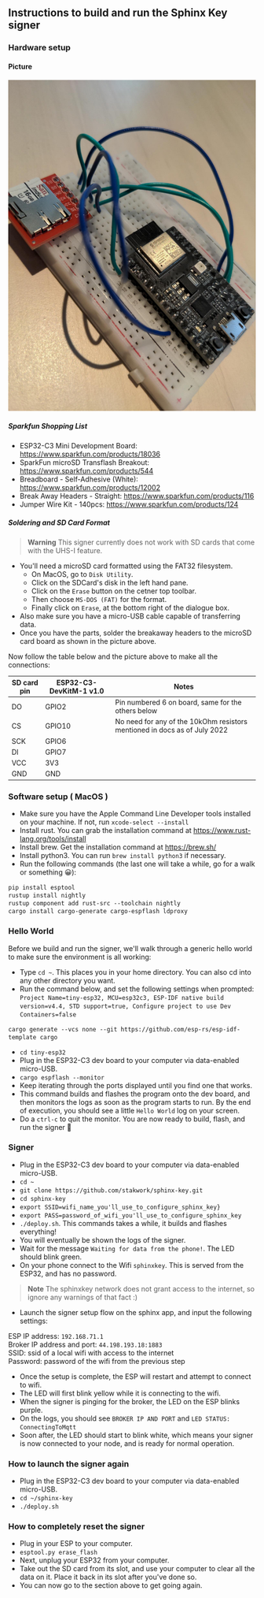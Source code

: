## Instructions to build and run the Sphinx Key signer

### Hardware setup

#### Picture

![Spi connections picture](docs/spi_connections.jpeg)

##### Sparkfun Shopping List

- ESP32-C3 Mini Development Board: https://www.sparkfun.com/products/18036
- SparkFun microSD Transflash Breakout: https://www.sparkfun.com/products/544
- Breadboard - Self-Adhesive (White): https://www.sparkfun.com/products/12002
- Break Away Headers - Straight: https://www.sparkfun.com/products/116
- Jumper Wire Kit - 140pcs: https://www.sparkfun.com/products/124

##### Soldering and SD Card Format

> **Warning**
> This signer currently does not work with SD cards that come with the UHS-I feature.

- You'll need a microSD card formatted using the FAT32 filesystem.
  - On MacOS, go to `Disk Utility`.
  - Click on the SDCard's disk in the left hand pane.
  - Click on the `Erase` button on the cetner top toolbar.
  - Then choose `MS-DOS (FAT)` for the format.
  - Finally click on `Erase`, at the bottom right of the dialogue box.
- Also make sure you have a micro-USB cable capable of transferring data.
- Once you have the parts, solder the breakaway headers to the microSD card board as shown in the picture above.

Now follow the table below and the picture above to make all the connections:

SD card pin | ESP32-C3-DevKitM-1 v1.0 | Notes
------------|-------------------------|--------------------
 DO         | GPIO2                   | Pin numbered 6 on board, same for the others below
 CS         | GPIO10                  | No need for any of the 10kOhm resistors mentioned in docs as of July 2022
 SCK        | GPIO6                   |
 DI         | GPIO7                   |
 VCC        | 3V3                     |
 GND        | GND                     |

### Software setup ( MacOS )

- Make sure you have the Apple Command Line Developer tools installed on your machine. If not, run `xcode-select --install`
- Install rust. You can grab the installation command at https://www.rust-lang.org/tools/install
- Install brew. Get the installation command at https://brew.sh/
- Install python3. You can run `brew install python3` if necessary.
- Run the following commands (the last one will take a while, go for a walk or something 😀):
```
pip install esptool
rustup install nightly
rustup component add rust-src --toolchain nightly
cargo install cargo-generate cargo-espflash ldproxy
```

### Hello World

Before we build and run the signer, we'll walk through a generic hello world to make sure the environment is all working:

- Type `cd ~`. This places you in your home directory. You can also cd into any other directory you want.
- Run the command below, and set the following settings when prompted: `Project Name=tiny-esp32, MCU=esp32c3, ESP-IDF native build version=v4.4, STD support=true, Configure project to use Dev Containers=false`
```
cargo generate --vcs none --git https://github.com/esp-rs/esp-idf-template cargo
```
- `cd tiny-esp32`
- Plug in the ESP32-C3 dev board to your computer via data-enabled micro-USB.
- `cargo espflash --monitor`
- Keep iterating through the ports displayed until you find one that works.
- This command builds and flashes the program onto the dev board, and then monitors the logs as soon as the program starts to run. By the end of execution, you should see a little `Hello World` log on your screen.
- Do a `ctrl-c` to quit the monitor. You are now ready to build, flash, and run the signer 🙂

### Signer

- Plug in the ESP32-C3 dev board to your computer via data-enabled micro-USB.
- `cd ~`
- `git clone https://github.com/stakwork/sphinx-key.git`
- `cd sphinx-key`
- `export SSID=wifi_name_you'll_use_to_configure_sphinx_key}`
- `export PASS=password_of_wifi_you'll_use_to_configure_sphinx_key`
- `./deploy.sh`. This commands takes a while, it builds and flashes everything!
- You will eventually be shown the logs of the signer.
- Wait for the message `Waiting for data from the phone!`. The LED should blink green.
- On your phone connect to the Wifi `sphinxkey`. This is served from the ESP32, and has no password.
> **Note**
> The sphinxkey network does not grant access to the internet, so ignore any warnings of that fact :)
- Launch the signer setup flow on the sphinx app, and input the following settings:

ESP IP address: `192.168.71.1`\
Broker IP address and port: `44.198.193.18:1883`\
SSID: ssid of a local wifi with access to the internet\
Password: password of the wifi from the previous step

- Once the setup is complete, the ESP will restart and attempt to connect to wifi.
- The LED will first blink yellow while it is connecting to the wifi.
- When the signer is pinging for the broker, the LED on the ESP blinks purple.
- On the logs, you should see `BROKER IP AND PORT` and `LED STATUS: ConnectingToMqtt`
- Soon after, the LED should start to blink white, which means your signer is now connected to your node, and is ready for normal operation.

### How to launch the signer again

- Plug in the ESP32-C3 dev board to your computer via data-enabled micro-USB.
- `cd ~/sphinx-key`
- `./deploy.sh`

### How to completely reset the signer

- Plug in your ESP to your computer.
- `esptool.py erase_flash`
- Next, unplug your ESP32 from your computer.
- Take out the SD card from its slot, and use your computer to clear all the data on it. Place it back in its slot after you've done so.
- You can now go to the section above to get going again.
